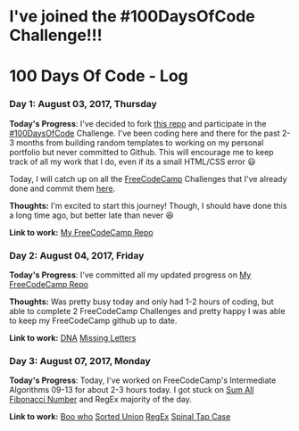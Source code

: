 # I've joined the #100DaysOfCode Challenge!!!

# 100 Days Of Code - Log

### Day 1: August 03, 2017, Thursday

**Today's Progress**: I've decided to fork [this repo](https://github.com/Kallaway/100-days-of-code) and participate in the [#100DaysOfCode](http://100daysofcode.com/) Challenge. I've been coding here and there for the past 2-3 months from building random templates to working on my personal portfolio but never committed to Github. This will encourage me to keep track of all my work that I do, even if its a small HTML/CSS error :smiley:

Today, I will catch up on all the [FreeCodeCamp](https://www.freecodecamp.com) Challenges that I've already done and commit them [here](https://github.com/hermchan/my-freecodecamp).

**Thoughts:** I'm excited to start this journey! Though, I should have done this a long time ago, but better late than never :satisfied:

**Link to work:** [My FreeCodeCamp Repo](https://github.com/hermchan/my-freecodecamp)


### Day 2: August 04, 2017, Friday

**Today's Progress**: I've committed all my updated progress on [My FreeCodeCamp Repo](https://github.com/hermchan/my-freecodecamp)

**Thoughts:** Was pretty busy today and only had 1-2 hours of coding, but able to complete 2 FreeCodeCamp Challenges and  pretty happy I was able to keep my FreeCodeCamp github up to date.

**Link to work:**
[DNA](https://www.freecodecamp.com/challenges/dna-pairing)
[Missing Letters](https://www.freecodecamp.com/challenges/missing-letters)

### Day 3: August 07, 2017, Monday

**Today's Progress**: Today, I've worked on FreeCodeCamp's Intermediate Algorithms 09-13 for about 2-3 hours today. I got stuck on [Sum All Fibonacci Number](https://www.freecodecamp.com/challenges/sum-all-odd-fibonacci-numbers) and RegEx majority of the day.

**Link to work:**
[Boo who](https://www.freecodecamp.com/challenges/boo-who)
[Sorted Union](https://www.freecodecamp.com/challenges/sorted-union)
[RegEx](https://www.freecodecamp.com/challenges/convert-html-entities)
[Spinal Tap Case](https://www.freecodecamp.com/challenges/spinal-tap-case)
